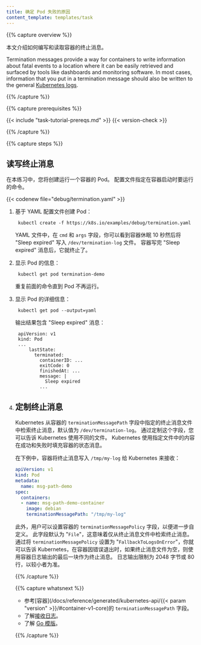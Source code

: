```yaml
---
title: 确定 Pod 失败的原因
content_template: templates/task
---
```


<!--
---
title: Determine the Reason for Pod Failure
content_template: templates/task
---
-->

{{% capture overview %}}

<!--
This page shows how to write and read a Container
termination message.
-->

本文介绍如何编写和读取容器的终止消息。

Termination messages provide a way for containers to write information about 
fatal events to a location where it can be easily retrieved and surfaced by 
tools like dashboards and monitoring software. In most cases, information that 
you put in a termination message should also be written to the general 
[Kubernetes logs](/docs/concepts/cluster-administration/logging/).

<!--
终止消息为容器提供了一种方法，可以将有关致命事件的信息写入某个位置，在该位置可以通过仪表板和监控软件等工具轻松检索和显示致命事件。
在大多数情况下，您放入终止消息中的信息也应该写入[常规 Kubernetes 日志](/docs/concepts/cluster-administration/logging/)。
-->


{{% /capture %}}


{{% capture prerequisites %}}

{{< include "task-tutorial-prereqs.md" >}} {{< version-check >}}

{{% /capture %}}


{{% capture steps %}}

<!--
## Writing and reading a termination message

In this exercise, you create a Pod that runs one container.
The configuration file specifies a command that runs when
the container starts.
-->

## 读写终止消息

在本练习中，您将创建运行一个容器的 Pod。
配置文件指定在容器启动时要运行的命令。

{{< codenew file="debug/termination.yaml" >}}

1. <!--Create a Pod based on the YAML configuration file:-->基于 YAML 配置文件创建 Pod：

        kubectl create -f https://k8s.io/examples/debug/termination.yaml

    <!--In the YAML file, in the `cmd` and `args` fields, you can see that the
    container sleeps for 10 seconds and then writes "Sleep expired" to
    the `/dev/termination-log` file. After the container writes
    the "Sleep expired" message, it terminates.-->
    YAML 文件中，在 `cmd` 和 `args` 字段，你可以看到容器休眠 10 秒然后将 "Sleep expired" 写入 `/dev/termination-log` 文件。
    容器写完 "Sleep expired" 消息后，它就终止了。

1. <!--Display information about the Pod:-->显示 Pod 的信息：

        kubectl get pod termination-demo

    <!--Repeat the preceding command until the Pod is no longer running.-->
    重复前面的命令直到 Pod 不再运行。

1. <!--Display detailed information about the Pod:-->显示 Pod 的详细信息：

        kubectl get pod --output=yaml

    <!--The output includes the "Sleep expired" message:-->输出结果包含 "Sleep expired" 消息：

        apiVersion: v1
        kind: Pod
        ...
            lastState:
              terminated:
                containerID: ...
                exitCode: 0
                finishedAt: ...
                message: |
                  Sleep expired
                ...

1. <!--Use a Go template to filter the output so that it includes
only the termination message:-->使用 Go 模板过滤输出结果，使其包括只有终止消息：

        kubectl get pod termination-demo -o go-template="{{range .status.containerStatuses}}{{.lastState.terminated.message}}{{end}}"

<!--
## Customizing the termination message
-->

## 定制终止消息

<!--
Kubernetes retrieves termination messages from the termination message file
specified in the `terminationMessagePath` field of a Container, which as a default
value of `/dev/termination-log`. By customizing this field, you can tell Kubernetes
to use a different file. Kubernetes use the contents from the specified file to
populate the Container's status message on both success and failure.
-->

Kubernetes 从容器的 `terminationMessagePath` 字段中指定的终止消息文件中检索终止消息，默认值为 `/dev/termination-log`。
通过定制这个字段，您可以告诉 Kubernetes 使用不同的文件。
Kubernetes 使用指定文件中的内容在成功和失败时填充容器的状态消息。

<!--
In the following example, the container writes termination messages to
`/tmp/my-log` for Kubernetes to retrieve:
-->

在下例中，容器将终止消息写入 `/tmp/my-log` 给 Kubernetes 来接收：

```yaml
apiVersion: v1
kind: Pod
metadata:
  name: msg-path-demo
spec:
  containers:
  - name: msg-path-demo-container
    image: debian
    terminationMessagePath: "/tmp/my-log"
```

<!--
Moreover, users can set the `terminationMessagePolicy` field of a Container for
further customization. This field defaults to "`File`" which means the termination
messages are retrieved only from the termination message file. By setting the
`terminationMessagePolicy` to "`FallbackToLogsOnError`", you can tell Kubernetes
to use the last chunk of container log output if the termination message file
is empty and the container exited with an error. The log output is limited to
2048 bytes or 80 lines, whichever is smaller.
-->

此外，用户可以设置容器的 `terminationMessagePolicy` 字段，以便进一步自定义。
此字段默认为 "`File`"，这意味着仅从终止消息文件中检索终止消息。
通过将 `terminationMessagePolicy` 设置为 "`FallbackToLogsOnError`"，你就可以告诉 Kubernetes，在容器因错误退出时，如果终止消息文件为空，则使用容器日志输出的最后一块作为终止消息。
日志输出限制为 2048 字节或 80 行，以较小者为准。

{{% /capture %}}

{{% capture whatsnext %}}

<!--
* See the `terminationMessagePath` field in
  [Container](/docs/reference/generated/kubernetes-api/{{< param "version" >}}/#container-v1-core).
* Learn about [retrieving logs](/docs/concepts/cluster-administration/logging/).
* Learn about [Go templates](https://golang.org/pkg/text/template/).
-->

* 参考[容器](/docs/reference/generated/kubernetes-api/{{< param "version" >}}/#container-v1-core)的 `terminationMessagePath` 字段。
* 了解[接收日志](/docs/concepts/cluster-administration/logging/)。
* 了解 [Go 模版](https://golang.org/pkg/text/template/)。

{{% /capture %}}



